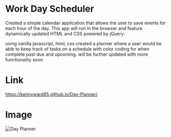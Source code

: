 # Work Day Scheduler

Created a simple calendar application that allows the user to save events for each hour of the day. This app will run in the browser and feature dynamically updated HTML and CSS powered by jQuery.

using vanilla javascript, html, css created a planner where a user would be able to keep track of tasks on a schedule with color coding for when complete past due and upcoming.
will be further updated with more functionality soon


# Link

https://kennyward85.github.io/Day-Planner/.

# Image

![Day Planner](https://user-images.githubusercontent.com/66036794/85795473-ec8f0b00-b6fd-11ea-967a-21d62a832af0.png)

